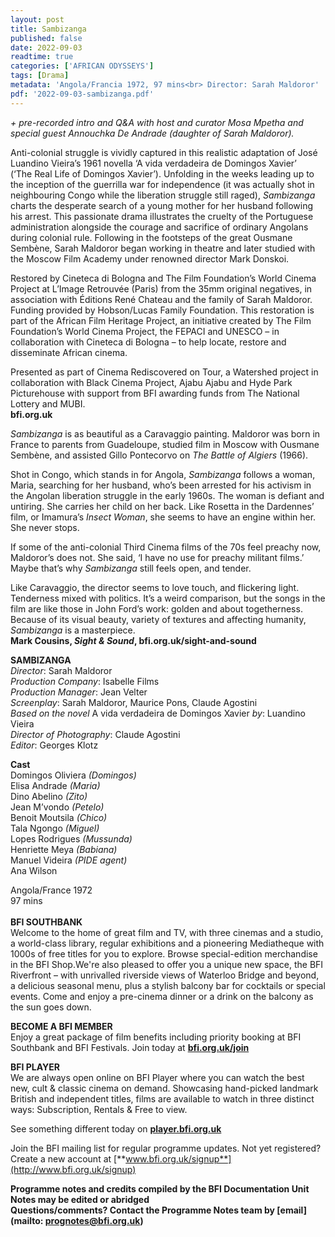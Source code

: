 ```yaml
---
layout: post
title: Sambizanga
published: false
date: 2022-09-03
readtime: true
categories: ['AFRICAN ODYSSEYS']
tags: [Drama]
metadata: 'Angola/Francia 1972, 97 mins<br> Director: Sarah Maldoror'
pdf: '2022-09-03-sambizanga.pdf'
---
```


_+ pre-recorded intro and Q&A with host and curator Mosa Mpetha and special guest Annouchka De Andrade (daughter of Sarah Maldoror)._

Anti-colonial struggle is vividly captured in this realistic adaptation of José Luandino Vieira’s 1961 novella ‘A vida verdadeira de Domingos Xavier’  
(‘The Real Life of Domingos Xavier’). Unfolding in the weeks leading up to the inception of the guerrilla war for independence (it was actually shot in neighbouring Congo while the liberation struggle still raged), _Sambizanga_ charts the desperate search of a young mother for her husband following his arrest. This passionate drama illustrates the cruelty of the Portuguese administration alongside the courage and sacrifice of ordinary Angolans during colonial rule. Following in the footsteps of the great Ousmane Sembène, Sarah Maldoror began working in theatre and later studied with the Moscow Film Academy under renowned director Mark Donskoi.

Restored by Cineteca di Bologna and The Film Foundation’s World Cinema Project at L’Image Retrouvée (Paris) from the 35mm original negatives, in association with Éditions René Chateau and the family of Sarah Maldoror. Funding provided by Hobson/Lucas Family Foundation. This restoration is part of the African Film Heritage Project, an initiative created by The Film Foundation’s World Cinema Project, the FEPACI and UNESCO – in collaboration with Cineteca di Bologna – to help locate, restore and disseminate African cinema.

Presented as part of Cinema Rediscovered on Tour, a Watershed project in collaboration with Black Cinema Project, Ajabu Ajabu and Hyde Park Picturehouse with support from BFI awarding funds from The National Lottery and MUBI.  
**bfi.org.uk**

_Sambizanga_ is as beautiful as a Caravaggio painting. Maldoror was born in France to parents from Guadeloupe, studied film in Moscow with Ousmane Sembène, and assisted Gillo Pontecorvo on _The Battle of Algiers_ (1966).

Shot in Congo, which stands in for Angola, _Sambizanga_ follows a woman, Maria, searching for her husband, who’s been arrested for his activism in the Angolan liberation struggle in the early 1960s. The woman is defiant and untiring. She carries her child on her back. Like Rosetta in the Dardennes’ film, or Imamura’s _Insect Woman_, she seems to have an engine within her. She never stops.

If some of the anti-colonial Third Cinema films of the 70s feel preachy now, Maldoror’s does not. She said, ‘I have no use for preachy militant films.’ Maybe that’s why _Sambizanga_ still feels open, and tender.

Like Caravaggio, the director seems to love touch, and flickering light. Tenderness mixed with politics. It’s a weird comparison, but the songs in the film are like those in John Ford’s work: golden and about togetherness. Because of its visual beauty, variety of textures and affecting humanity, _Sambizanga_ is a masterpiece.  
**Mark Cousins, _Sight & Sound_, bfi.org.uk/sight-and-sound**  

**SAMBIZANGA**    
_Director_: Sarah Maldoror  
_Production Company_: Isabelle Films  
_Production Manager_: Jean Velter  
_Screenplay_: Sarah Maldoror, Maurice Pons, Claude Agostini  
_Based on the novel_ A vida verdadeira de Domingos Xavier _by_: Luandino Vieira  
_Director of Photography_: Claude Agostini  
_Editor_: Georges Klotz  

**Cast**    
Domingos Oliviera _(Domingos)_  
Elisa Andrade _(Maria)_  
Dino Abelino _(Zito)_  
Jean M’vondo _(Petelo)_  
Benoit Moutsila _(Chico)_  
Tala Ngongo _(Miguel)_  
Lopes Rodrigues _(Mussunda)_  
Henriette Meya _(Babiana)_  
Manuel Videira _(PIDE agent)_  
Ana Wilson  

Angola/France 1972  
97 mins  
<br>
**BFI SOUTHBANK**  
Welcome to the home of great film and TV, with three cinemas and a studio, a world-class library, regular exhibitions and a pioneering Mediatheque with 1000s of free titles for you to explore. Browse special-edition merchandise in the BFI Shop.We&#39;re also pleased to offer you a unique new space, the BFI Riverfront – with unrivalled riverside views of Waterloo Bridge and beyond, a delicious seasonal menu, plus a stylish balcony bar for cocktails or special events. Come and enjoy a pre-cinema dinner or a drink on the balcony as the sun goes down.  

**BECOME A BFI MEMBER**  
Enjoy a great package of film benefits including priority booking at BFI Southbank and BFI Festivals. Join today at [**bfi.org.uk/join**](http://www.bfi.org.uk/join)  

**BFI PLAYER**  
 We are always open online on BFI Player where you can watch the best new, cult &amp; classic cinema on demand. Showcasing hand-picked landmark British and independent titles, films are available to watch in three distinct ways: Subscription, Rentals &amp; Free to view.  

See something different today on [**player.bfi.org.uk**](https://player.bfi.org.uk)  

Join the BFI mailing list for regular programme updates. Not yet registered? Create a new account at [**www.bfi.org.uk/signup**](http://www.bfi.org.uk/signup)

**Programme notes and credits compiled by the BFI Documentation Unit  
Notes may be edited or abridged  
Questions/comments? Contact the Programme Notes team by [email](mailto: prognotes@bfi.org.uk)**

